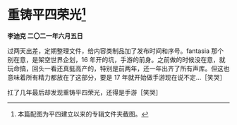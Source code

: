 # 重铸平四荣光[^1]
**李迪克	二〇二一年六月五日**

过两天出差，定期整理文件，给内容类制品加了发布时间和序号。fantasia 那个别在意，是架空世界企划，16 年开的坑，手游的前身。之前做的时候没在意，就玩命搞，回头一看还真挺高产的，特别是前两年，还一年出齐了所有声库。但这也意味着所有精力都放在了这部分，要是 17 年就开始做手游现在说不定…［笑哭］

扛了几年最后却发现重铸平四荣光，还得是手游［笑哭］

[^1]: 本篇配图为平四建立以来的专辑文件夹截图。

